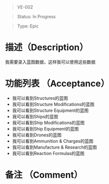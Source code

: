 > VE-002

> Status: In Progress

> Type: Epic

# 描述（Description）
我需要录入蓝图数据，这样我可以使用这些数据

# 功能列表 （Acceptance）
* 我可以看到Structures的蓝图
* 我可以看到Structure Modifications的蓝图
* 我可以看到Structure Equipment的蓝图
* 我可以看到Ships的蓝图
* 我可以看到Ship Modifications的蓝图
* 我可以看到Ship Equipment的蓝图
* 我可以看到Drones的蓝图
* 我可以看到Ammunition \& Charges的蓝图
* 我可以看到Manufacture \& Research的蓝图
* 我可以看到Reaction Formulas的蓝图

# 备注 （Comment）

